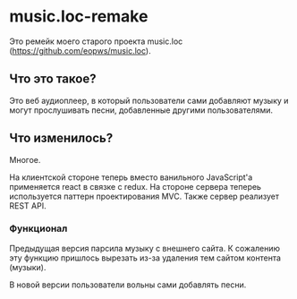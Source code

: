 # music.loc-remake

Это ремейк моего старого проекта music.loc (https://github.com/eopws/music.loc).

## Что это такое?

Это веб аудиоплеер, в который пользователи сами добавляют музыку и могут прослушивать песни, добавленные другими пользователями.

## Что изменилось?

Многое.

На клиентской стороне теперь вместо ванильного JavaScript'а применяется react в связке с redux.
На стороне сервера тепереь используется паттерн проектирования MVC.
Также сервер реализует REST API.

### Функционал

Предыдущая версия парсила музыку с внешнего сайта.
К сожалению эту функцию пришлось вырезать из-за удаления тем сайтом контента (музыки).

В новой версии пользователи вольны сами добавлять песни.
